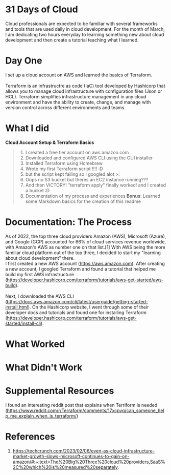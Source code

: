 # 31 Days of Cloud

Cloud professionals are expected to be familiar with several frameworks and tools that are used daily in cloud development. For the month of March, I am dedicating two hours everyday to learning something new about cloud development and then create a tutorial teaching what I learned. 

# Day One

I set up a cloud account on AWS and learned the basics of Terraform.
<br><br>
Terraform is an infrastructre as code (IaC) tool developed by Hashicorp that allows you to manage cloud infrastructure with configuration files (Json or HCL). Terraform simplifies infrastructure management in any cloud environment and have the ability to create, change, and manage with version control across different environments and teams. 

# What I did

**Cloud Account Setup & Terraform Basics**
> 1. I created a free tier account on aws.amazon.com
> 2. Downloaded and configured AWS CLI using the GUI installer
> 3. Installed Terraform using Homebrew 
> 4. Wrote my first Terraform script !!!! :D
> 5. but the script kept failing so I googled alot >:
> 6. Oops no S3 bucket but theres an EC2 instance running???
> 7. And then VICTORY! "terraform apply" finally worked! and I created a bucket :D
> 8. Documentation of my process and experiences
> **Bonus**: Learned some Markdown basics for the creation of this readme

# Documentation: The Process

As of 2022, the top three cloud providers Amazon (AWS), Microsoft (Azure), and Google (GCP) accounted for 66% of cloud services revenue worldwide, with Amazon's AWS as number one on that list.[1] With AWS being the more familiar cloud platform out of the top three, I decided to start my "learning about cloud development" there. 
<br>I first created a new AWS account (https://aws.amazon.com). After creating a new account, I googled Terraform and found a tutorial that helped me build my first AWS infrastructure (https://developer.hashicorp.com/terraform/tutorials/aws-get-started/aws-build).
<br><br>
Next, I downloaded the AWS CLI (https://docs.aws.amazon.com/cli/latest/userguide/getting-started-install.html). On the Hashicorp website, I went through some of their developer docs and tutorials and found one for installing Terraform (https://developer.hashicorp.com/terraform/tutorials/aws-get-started/install-cli). 

# What Worked


# What Didn't Work



# Supplemental Resources

I found an interesting reddit post that explains when Terriform is needed (https://www.reddit.com/r/Terraform/comments/17xcpvq/can_someone_help_me_explain_when_is_terraform/) 

# References

1. https://techcrunch.com/2023/02/06/even-as-cloud-infrastructure-market-growth-slows-microsoft-continues-to-gain-on-amazon/#:~:text=The%20Big%20Three%20cloud%20providers,SaaS%2C%20which%20is%20measured%20separately.